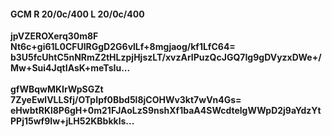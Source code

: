 #### GCM R 20/0c/400 L 20/0c/400
**jpVZEROXerq30m8F**<br/>**Nt6c+gi61L0CFUlRGgD2G6vlLf+8mgjaog/kf1LfC64=**<br/>**b3U5fcUhtC5nNRmZ2tHLzpjHjszLT/xvzArIPuzQcJGQ7Ig9gDVyzxDWe+/Mw+Sui4JqtIAsK+meTsIu...**<br/><br/>
**gfWBqwMKIrWpSGZt**<br/>**7ZyeEwlVLLSfj/OTpIpf0Bbd5l8jCOHWv3kt7wVn4Gs=**<br/>**eHwbtRKl8P6gH+0m21FJAoLzS9nshXf1baA4SWcdtelgWWpD2j9aYdzYtPPj15wf9Iw+jLH52KBbkkls...**